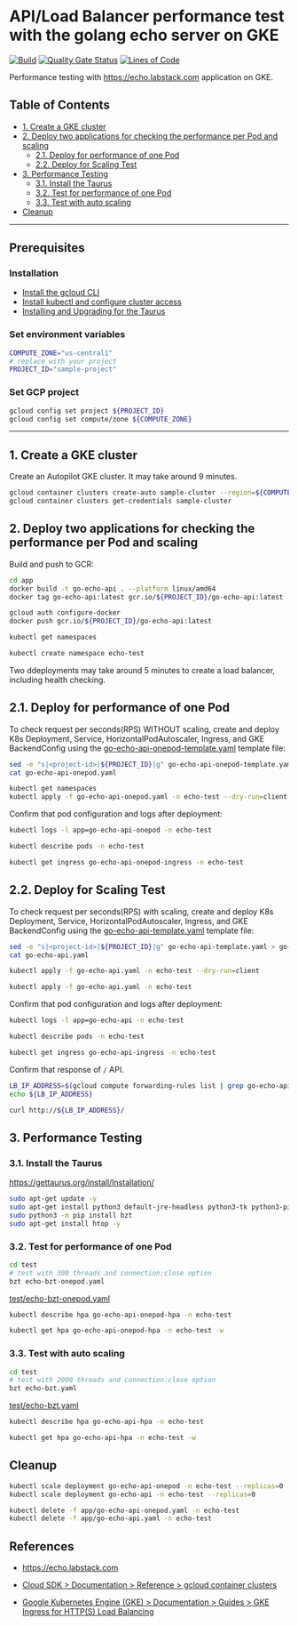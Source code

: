 # API/Load Balancer performance test with the golang echo server on GKE

[![Build](https://github.com/DevSecOpsSamples/gcp-golang-performance-test/actions/workflows/build.yml/badge.svg?branch=master)](https://github.com/DevSecOpsSamples/gcp-golang-performance-test/actions/workflows/build.yml)
[![Quality Gate Status](https://sonarcloud.io/api/project_badges/measure?project=DevSecOpsSamples_gcp-golang-performance-test&metric=alert_status)](https://sonarcloud.io/summary/new_code?id=DevSecOpsSamples_gcp-golang-performance-test) [![Lines of Code](https://sonarcloud.io/api/project_badges/measure?project=DevSecOpsSamples_gcp-golang-performance-test&metric=ncloc)](https://sonarcloud.io/summary/new_code?id=DevSecOpsSamples_gcp-golang-performance-test)

Performance testing with https://echo.labstack.com application on GKE.


## Table of Contents

- [1. Create a GKE cluster](#1-create-a-gke-cluster)
- [2. Deploy two applications for checking the performance per Pod and scaling](#2-deploy-two-applications-for-checking-the-performance-per-pod-and-scaling)
    - [2.1. Deploy for performance of one Pod](#21-deploy-for-performance-of-one-pod)
    - [2.2. Deploy for Scaling Test](#22-deploy-for-scaling-test)
- [3. Performance Testing](#3-performance-testing)
    - [3.1. Install the Taurus](#31-install-the-taurus)
    - [3.2. Test for performance of one Pod](#32-test-for-performance-of-one-pod)
    - [3.3. Test with auto scaling](#33-test-with-auto-scaling)
- [Cleanup](#6-cleanup)

---

## Prerequisites

### Installation

- [Install the gcloud CLI](https://cloud.google.com/sdk/docs/install)
- [Install kubectl and configure cluster access](https://cloud.google.com/kubernetes-engine/docs/how-to/cluster-access-for-kubectl)
- [Installing and Upgrading for the Taurus ](https://gettaurus.org/install/Installation/)

### Set environment variables

```bash
COMPUTE_ZONE="us-central1"
# replace with your project
PROJECT_ID="sample-project"
```

### Set GCP project

```bash
gcloud config set project ${PROJECT_ID}
gcloud config set compute/zone ${COMPUTE_ZONE}
```

---

## 1. Create a GKE cluster

Create an Autopilot GKE cluster. It may take around 9 minutes.

```bash
gcloud container clusters create-auto sample-cluster --region=${COMPUTE_ZONE}
gcloud container clusters get-credentials sample-cluster
```

## 2. Deploy two applications for checking the performance per Pod and scaling

Build and push to GCR:

```bash
cd app
docker build -t go-echo-api . --platform linux/amd64
docker tag go-echo-api:latest gcr.io/${PROJECT_ID}/go-echo-api:latest

gcloud auth configure-docker
docker push gcr.io/${PROJECT_ID}/go-echo-api:latest
```

```bash
kubectl get namespaces

kubectl create namespace echo-test
```

Two ddeployments may take around 5 minutes to create a load balancer, including health checking.

## 2.1. Deploy for performance of one Pod

To check request per seconds(RPS) WITHOUT scaling, create and deploy K8s Deployment, Service, HorizontalPodAutoscaler, Ingress, and GKE BackendConfig using the [go-echo-api-onepod-template.yaml](app/go-echo-api-onepod-template.yaml) template file:

```bash
sed -e "s|<project-id>|${PROJECT_ID}|g" go-echo-api-onepod-template.yaml > go-echo-api-onepod.yaml
cat go-echo-api-onepod.yaml

kubectl get namespaces
kubectl apply -f go-echo-api-onepod.yaml -n echo-test --dry-run=client
```

Confirm that pod configuration and logs after deployment:

```bash
kubectl logs -l app=go-echo-api-onepod -n echo-test

kubectl describe pods -n echo-test

kubectl get ingress go-echo-api-onepod-ingress -n echo-test
```

## 2.2. Deploy for Scaling Test

To check request per seconds(RPS) with scaling, create and deploy K8s Deployment, Service, HorizontalPodAutoscaler, Ingress, and GKE BackendConfig using the [go-echo-api-template.yaml](app/go-echo-api-template.yaml) template file:

```bash
sed -e "s|<project-id>|${PROJECT_ID}|g" go-echo-api-template.yaml > go-echo-api.yaml
cat go-echo-api.yaml

kubectl apply -f go-echo-api.yaml -n echo-test --dry-run=client
```

```bash
kubectl apply -f go-echo-api.yaml -n echo-test
```

Confirm that pod configuration and logs after deployment:

```bash
kubectl logs -l app=go-echo-api -n echo-test

kubectl describe pods -n echo-test

kubectl get ingress go-echo-api-ingress -n echo-test
```

Confirm that response of `/` API.

```bash
LB_IP_ADDRESS=$(gcloud compute forwarding-rules list | grep go-echo-api | awk '{ print $2 }')
echo ${LB_IP_ADDRESS}
```

```bash
curl http://${LB_IP_ADDRESS}/
```

## 3. Performance Testing

### 3.1. Install the Taurus

https://gettaurus.org/install/Installation/

```bash
sudo apt-get update -y
sudo apt-get install python3 default-jre-headless python3-tk python3-pip python3-dev libxml2-dev libxslt-dev zlib1g-dev net-tools  -y
sudo python3 -m pip install bzt
sudo apt-get install htop -y
```

### 3.2. Test for performance of one Pod

```bash
cd test
# test with 300 threads and connection:close option
bzt echo-bzt-onepod.yaml
```

[test/echo-bzt-onepod.yaml](./test/echo-bzt-onepod.yaml)

```bash
kubectl describe hpa go-echo-api-onepod-hpa -n echo-test

kubectl get hpa go-echo-api-onepod-hpa -n echo-test -w
```

### 3.3. Test with auto scaling

```bash
cd test
# test with 2000 threads and connection:close option
bzt echo-bzt.yaml
```

[test/echo-bzt.yaml](./test/echo-bzt.yaml)

```bash
kubectl describe hpa go-echo-api-hpa -n echo-test

kubectl get hpa go-echo-api-hpa -n echo-test -w
```

## Cleanup

```bash
kubectl scale deployment go-echo-api-onepod -n echo-test --replicas=0
kubectl scale deployment go-echo-api -n echo-test --replicas=0

kubectl delete -f app/go-echo-api-onepod.yaml -n echo-test
kubectl delete -f app/go-echo-api.yaml -n echo-test
```

## References

- https://echo.labstack.com

- [Cloud SDK > Documentation > Reference > gcloud container clusters](https://cloud.google.com/sdk/gcloud/reference/container/clusters)

- [Google Kubernetes Engine (GKE) > Documentation > Guides > GKE Ingress for HTTP(S) Load Balancing](https://cloud.google.com/kubernetes-engine/docs/concepts/ingress)
